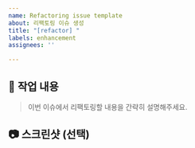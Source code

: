 ```yaml
---
name: Refactoring issue template
about: 리팩토링 이슈 생성
title: "[refactor] "
labels: enhancement
assignees: ''

---
```


## 📝 작업 내용

> 이번 이슈에서 리팩토링할 내용을 간략히 설명해주세요.

## 📷 스크린샷 (선택)
